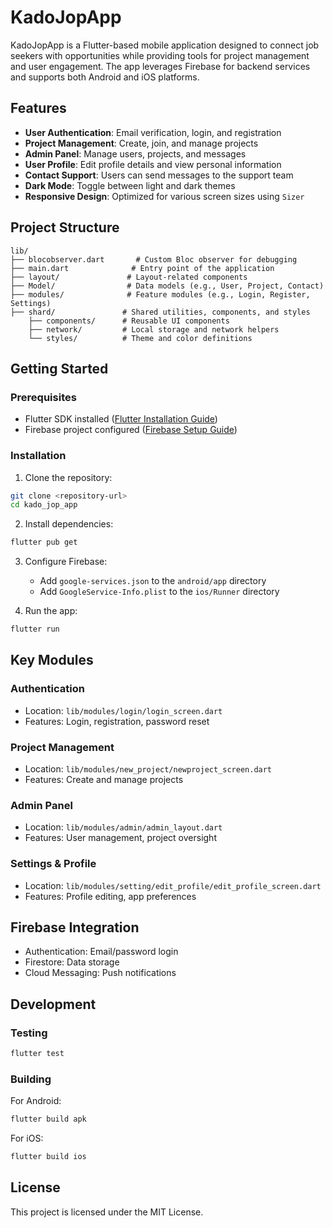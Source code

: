 # KadoJopApp

KadoJopApp is a Flutter-based mobile application designed to connect job seekers with opportunities while providing tools for project management and user engagement. The app leverages Firebase for backend services and supports both Android and iOS platforms.

## Features

- **User Authentication**: Email verification, login, and registration
- **Project Management**: Create, join, and manage projects
- **Admin Panel**: Manage users, projects, and messages
- **User Profile**: Edit profile details and view personal information
- **Contact Support**: Users can send messages to the support team
- **Dark Mode**: Toggle between light and dark themes
- **Responsive Design**: Optimized for various screen sizes using `Sizer`

## Project Structure

```
lib/
├── blocobserver.dart       # Custom Bloc observer for debugging
├── main.dart              # Entry point of the application
├── layout/               # Layout-related components
├── Model/                # Data models (e.g., User, Project, Contact)
├── modules/              # Feature modules (e.g., Login, Register, Settings)
├── shard/               # Shared utilities, components, and styles
    ├── components/      # Reusable UI components
    ├── network/         # Local storage and network helpers
    └── styles/          # Theme and color definitions
```

## Getting Started

### Prerequisites

- Flutter SDK installed ([Flutter Installation Guide](https://flutter.dev/docs/get-started/install))
- Firebase project configured ([Firebase Setup Guide](https://firebase.google.com/docs/flutter/setup))

### Installation

1. Clone the repository:
```bash
git clone <repository-url>
cd kado_jop_app
```

2. Install dependencies:
```bash
flutter pub get
```

3. Configure Firebase:
   - Add `google-services.json` to the `android/app` directory
   - Add `GoogleService-Info.plist` to the `ios/Runner` directory

4. Run the app:
```bash
flutter run
```

## Key Modules

### Authentication
- Location: `lib/modules/login/login_screen.dart`
- Features: Login, registration, password reset

### Project Management
- Location: `lib/modules/new_project/newproject_screen.dart`
- Features: Create and manage projects

### Admin Panel
- Location: `lib/modules/admin/admin_layout.dart`
- Features: User management, project oversight

### Settings & Profile
- Location: `lib/modules/setting/edit_profile/edit_profile_screen.dart`
- Features: Profile editing, app preferences

## Firebase Integration

- Authentication: Email/password login
- Firestore: Data storage
- Cloud Messaging: Push notifications

## Development

### Testing
```bash
flutter test
```

### Building
For Android:
```bash
flutter build apk
```

For iOS:
```bash
flutter build ios
```

## License

This project is licensed under the MIT License.